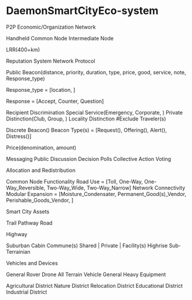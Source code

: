 # DaemonSmartCityEco-system

P2P Economic/Organization Network

Handheld
Common Node
Intermediate Node

LRR(400+km)

Reputation System
Network Protocol



Public Beacon(distance, priority, duration, type, price, good, service, note, Response_type)

Response_type = [location, ]

Response = [Accept, Counter, Question]

Recipient Discrimination
Special Service(Emergency, Corporate, )
Private Distinction(Club, Group, )
Locality Distinction #Exclude Traveler(s)

Discrete Beacon()
Beacon Type(s) = [Request(), Offering(), Alert(), Distress()]




Price(denomination, amount)


Messaging
Public Discussion
Decision Polls
Collective Action Voting

Allocation and Redistribution

Common Node Functionality
Road Use = [Toll, One-Way, One-Way_Reversible, Two-Way_Wide, Two-Way_Narrow]
Network Connectivity
Modular Expansion = [Moisture_Condensater, Permanent_Good(s)_Vendor, Perishable_Goods_Vendor, ]


Smart City Assets

Trail
Pathway
Road

Highway


Suburban
Cabin
Commune(s)
Shared | Private | 
Facility(s)
Highrise
Sub-Terrainian

Vehicles and Devices

General Rover Drone
All Terrain Vehicle
General Heavy Equipment


Agricultural District
Nature District
Relocation District
Educational District
Industrial District
